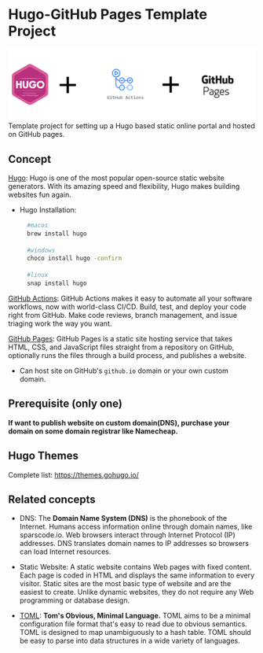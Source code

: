 # Hugo-GitHub Pages Template Project
![image](hugo-template.png)
Template project for setting up a Hugo based static online portal and hosted on GitHub pages.

## Concept
[Hugo](https://gohugo.io/): Hugo is one of the most popular open-source static website generators. With its amazing speed and flexibility, Hugo makes building websites fun again.

- Hugo Installation:
  ```bash
    #macos
    brew install hugo

    #windows
    choco install hugo -confirm

    #linux
    snap install hugo
  ```

[GitHub Actions](https://github.com/features/actions): GitHub Actions makes it easy to automate all your software workflows, now with world-class CI/CD. Build, test, and deploy your code right from GitHub. Make code reviews, branch management, and issue triaging work the way you want.

[GitHub Pages](https://pages.github.com/): GitHub Pages is a static site hosting service that takes HTML, CSS, and JavaScript files straight from a repository on GitHub, optionally runs the files through a build process, and publishes a website.
 
- Can host site on GitHub's `github.io` domain or your own custom domain.

## Prerequisite (only one)
**If want to publish website on custom domain(DNS), purchase your domain on some domain registrar like Namecheap.**

## Hugo Themes
Complete list: https://themes.gohugo.io/

## Related concepts
- DNS: The **Domain Name System (DNS)** is the phonebook of the Internet. Humans access information online through domain names, like sparscode.io. Web browsers interact through Internet Protocol (IP) addresses. DNS translates domain names to IP addresses so browsers can load Internet resources.

- Static Website: A static website contains Web pages with fixed content. Each page is coded in HTML and displays the same information to every visitor. Static sites are the most basic type of website and are the easiest to create. Unlike dynamic websites, they do not require any Web programming or database design.

- [TOML](https://github.com/toml-lang/toml): **Tom's Obvious, Minimal Language.** TOML aims to be a minimal configuration file format that's easy to read due to obvious semantics. TOML is designed to map unambiguously to a hash table. TOML should be easy to parse into data structures in a wide variety of languages.
